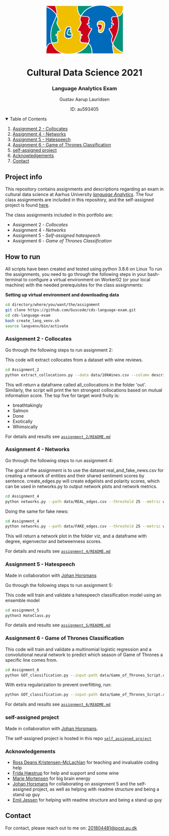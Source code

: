 <!-- PROJECT LOGO -->
<br />
<p align="center">
  <a href="https://github.com/Guscode/cds-visual-exam">
    <img src="Cultural_language.jpeg" alt="Logo" width="247" height="154">
  </a>
  
  <h1 align="center">Cultural Data Science 2021</h1> 
  <h3 align="center">Language Analytics Exam</h3> 


  <p align="center">
    Gustav Aarup Lauridsen 
    <br />
  <p align="center">
    ID: au593405 
  </p>
</p>


<!-- TABLE OF CONTENTS -->
<details open="open">
  <summary>Table of Contents</summary>
  <ol>
      <li><a href="#assignment-2---Collocates">Assignment 2 - Collocates</a></li>
      <li><a href="#assignment-4---Networks">Assignment 4 - Networks</a></li>
      <li><a href="#assignment-5---Hatespeech">Assignment 5 - Hatespeech</a></li>
      <li><a href="#assignment-6---Game_of_Thrones_Classification">Assignment 6 - Game of Thrones Classification</a></li>
      <li><a href="#self-assigned-project">self-assigned project</a></li>
    </li>
    <li><a href="#acknowledgements">Acknowledgements</a></li>
    <li><a href="#contact">Contact</a></li>
  </ol>
</details>

<!-- PROJECT INFO -->
## Project info

This repository contains assignments and descriptions regarding an exam in cultural data science at Aarhus University [_language Analytics_](https://kursuskatalog.au.dk/en/course/101990/Language-Analytics). The four class assignments are included in this repository, and the self-assigned project is found [here](https://github.com/Guscode/DKbert-hatespeech-detection).

The class assignments included in this portfolio are:
* Assignment 2 - _Collocates_
* Assignment 4 - _Networks_
* Assignment 5 - _Self-assigned hatespeech_
* Assignment 6 - _Game of Thrones Classification_

<!-- HOW TO RUN -->
## How to run

All scripts have been created and tested using python 3.8.6 on Linux
To run the assignments, you need to go through the following steps in your bash-terminal to configure a virtual environment on Worker02 (or your local machine) with the needed prerequisites for the class assignments:

__Setting up virtual environment and downloading data__
```bash
cd directory/where/you/want/the/assignment
git clone https://github.com/Guscode/cds-language-exam.git
cd cds-language-exam
bash create_lang_venv.sh
source langvenv/bin/activate
```

### Assignment 2 - Collocates

Go through the following steps to run assignment 2:

This code will extract collocates from a dataset with wine reviews.

```bash
cd Assignment_2
python extract_collocations.py --data data/10kWines.csv --column description --word fruity --window 5
```

This will return a dataframe called all_collocations in the folder 'out'. Similarly, the script will print the ten strongest collocations based on mutual information score. The top five for target word fruity is:

- breathtakingly
- Salmon
- Done
- Exotically
- Whimsically


For details and results see [```assignment_2/README.md```](https://github.com/Guscode/cds-language-exam/tree/main/assignment_2)

### Assignment 4 - Networks

Go through the following steps to run assignment 4:

The goal of the assignment is to use the dataset real_and_fake_news.csv for creating a network of entities and their shared sentiment scores by sentence. create_edges.py will create edgelists and polarity scores, which can be used in networks.py to output network plots and network metrics.

```bash
cd Assignment_4
python networks.py --path data/REAL_edges.csv --threshold 25 --metric weight
```

Doing the same for fake news:
```bash
cd Assignment_4
python networks.py --path data/FAKE_edges.csv --threshold 25 --metric weight
```

This will return a network plot in the folder viz, and a dataframe with degree, eigenvector and betweenness scores.


For details and results see [```assignment_4/README.md```](https://github.com/Guscode/cds-language-exam/tree/main/assignment_4)

### Assignment 5 - Hatespeech

Made in collaboration with [Johan Horsmans](https://github.com/JohanHorsmans)

Go through the following steps to run assignment 5:

This code will train and validate a hatespeech classification model using an ensemble model

```bash
cd assignment_5
python3 HateClass.py
```

For details and results see [```assignment_5/README.md```](https://github.com/Guscode/cds-language-exam/tree/main/Assignment_5)


### Assignment 6 - Game of Thrones Classification

This code will train and validate a multinomial logistic regression and a convolutional neural network to predict which season of Game of Thrones a specific line comes from.

```bash
cd Assignment_6
python GOT_classification.py --input-path data/Game_of_Thrones_Script.csv --output output --epochs 10 --names include
```

With extra regularization to prevent overfitting, run:

```bash
python GOT_classification.py --input-path data/Game_of_Thrones_Script.csv --output output --epochs 10 --names include --model cnn --dropout True --regularizer 1e-7
```

For details and results see [```assignment_6/README.md```](https://github.com/Guscode/cds-language-exam/tree/main/assignment_6)

### self-assigned project

Made in collaboration with [Johan Horsmans](https://github.com/JohanHorsmans).

The self-assigned project is hosted in this repo [```self_assigned_project```](https://github.com/Guscode/DKbert-hatespeech-detection)

### Acknowledgements

* [Ross Deans Kristensen-McLachlan](https://github.com/rdkm89) for teaching and invaluable coding help
* [Frida Hæstrup](https://github.com/frillecode) for help and support and some wine 
* [Marie Mortensen](https://github.com/marmor97) for big brain energy 
* [Johan Horsmans](https://github.com/JohanHorsmans) for collaborating on assignment 5 and the self-assigned project, as well as helping with readme structure and being a stand up guy
* [Emil Jessen](https://github.com/emiltj) for helping with readme structure and being a stand up guy

## Contact
For contact, please reach out to me on:  201804481@post.au.dk





